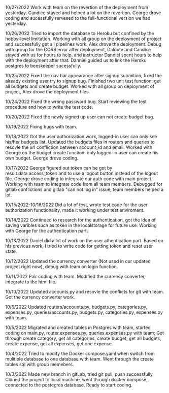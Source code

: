 10/27/2022
Work with team on the revertion of the deployment from yesterday. Candice stayed and helped a lot on the revertion. George drove coding and sucessfully rervesed to the full-functional version we had yesterday. 

10/26/2022
Tried to import the database to Heroku but confined by the hobby-level limitation. Working with all group on the deployment of project and successfully got all pipelines work. Alex drove the deployment. Debug with group for the CORS error after deployment, Dalonte and Candice stayed with us for hours to help, and instructor Danniel spent hours to help with the deployment after that. Danniel guided us to link the Heroku postgres to beeskeeper sucessfully. 

10/25/2022
Fixed the nav bar appearance after signup submition, fixed the already existing user try to signup bug. Finished two unit test function: get all budgets and create budget. Worked with all group on deployment of project, Alex drove the deployment files. 

10/24/2022
Fixed the wrong password bug. Start reviewing the test procedure and how to write the test code.

10/20/2022
Fixed the newly signed up user can not create budget bug.

10/19/2022
Fixing bugs with team.

10/18/2022
Got the user authorization work, logged-in user can only see his/her budgets list. Updated the budgets files in routers and queries to resovle the url confliction between account_id and email. Worked with George on the budget create function: only logged-in user can create his own budget. George drove coding.

10/17/2022
George figured out token can be got by result.data.access_token and to use a logout button instead of the logout file. George drove coding to integrate our auth code with main project. Working with team to integrate code from all team members. 
Debugged for gitlab conflictions and gitlab "can not log in" issue, team members helped a lot.

10/15/2022-10/16/2022
Did a lot of test, wrote test code for the user authorization functionality, made it working under test enviroment.

10/14/2022
Continued to research for the authentication, got the idea of saving varibles such as token in the localstorage for future use. Working with George for the authentication part.

10/13/2022
Daniel did a lot of work on the user athentication part. Based on his previous work, I tried to write code for getting token and reset user state. 

10/12/2022
Updated the currency converter (Not used in our updated project right now), debug with team on login function. 

10/11/2022
Pair coding with team. Modified the currency converter, integrate to the html file. 

10/10/2022
Updated accounts.py and resovle the conflicts for git with team. Got the currency converter work.

10/6/2022
Updated routers/accounts.py, budgets.py, categories.py, expenses.py, queries/accounts.py, budgets.py, categories.py, expenses.py with team.

10/5/2022
Migrated and created tables in Postgres with team, started coding on main.py, router.expenses.py, queries.expenses.py with team;
Got through create category, get all categories, create budget, get all budgets, create expense, get all expenses, get one expense.

10/4/2022
Tried to modify the Docker compose.yaml when switch from mulitiple database to one database with team.
Went through the create tables sql with group memebers.

10/3/2022
Made new branch in gitLab, tried git pull, push successfully.
Cloned the project to local machine, went through docker compose, connected to the postegres database. Ready to start coding.
